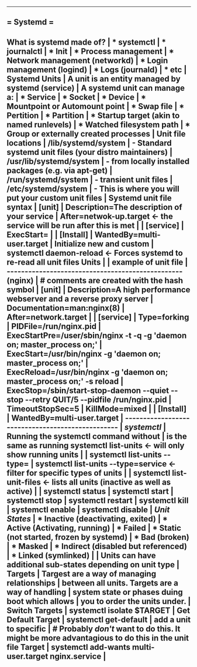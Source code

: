--------------------------------------------------------------------------------
= Systemd =
--------------------------------------------------------------------------------
  What is systemd made of?   | * systemctl
                             | * journalctl
                             | * Init
                             | * Process management
                             | * Network management (networkd)
                             | * Login management (logind)
                             | * Logs (journald)
                             | * etc
                             |
  Systemd Units              | A unit is an entity managed by systemd (service)
                             | A systemd unit can manage a:
                             |   * Service
                             |   * Socket
                             |   * Device
                             |   * Mountpoint or Automount point
                             |   * Swap file
                             |   * Pertition
                             |   * Partition
                             |   * Startup target (akin to named runlevels)
                             |   * Watched filesystem path
                             |   * Group or externally created processes
                             |
  Unit file locations        |
    /lib/systemd/system      | - Standard systemd unit files (your distro maintainers)
                             |
    /usr/lib/systemd/system  | - from locally installed packages (e.g. via apt-get)
                             |
    /run/systemd/system      | - transient unit files
                             |
    /etc/systemd/system      | - This is where you will put your custom unit files
                             |
  Systemd unit file syntax   | [unit]
                             | Description=The description of your service
                             | After=netwok-up.target                           <- the service will be run after this is met
                             |
                             | [service]
                             | ExecStart=<path to the executable>
                             |
                             | [Install]
                             | WantedBy=multi-user.target
                             |
  Initialize new and custom  | **systemctl daemon-reload**                          <- Forces systemd to re-read all unit files
  Units                      |
                             |
  example of unit file       | -------------------------------------------------
  (nginx)                    | # comments are created with the hash symbol
                             | [unit]
                             | Description=A high performance webserver and a reverse proxy server
                             | Documentation=man:nginx(8)
                             | After=network.target
                             |
                             | [service]
                             | Type=forking
                             | PIDFile=/run/nginx.pid
                             | ExecStartPre=/user/sbin/nginx -t -q -g 'daemon on; master_process on;'
                             | ExecStart=/usr/bin/nginx -g 'daemon on; master_process on;'
                             | ExecReload=/usr/bin/nginx -g 'daemon on; master_process on;' -s reload
                             | ExecStop=/sbin/start-stop-daemon --quiet --stop --retry QUIT/5 --pidfile /run/nginx.pid
                             | TimeoutStopSec=5
                             | KillMode=mixed
                             |
                             | [Install]
                             | WantedBy=multi-user.target
                             | -------------------------------------------------
                             |
  *systemctl*                  | Running the systemctl command without
                             | is the same as running systemctl list-units      <- will only show running units
                             |
                             | systemctl list-units --type=<type of unit>
                             | systemctl list-units --type=service              <- filter for specific types of units
                             |
                             | systemctl list-unit-files                        <- lists all units (inactive as well as active)
                             |
                             | systemctl status <unit name>
                             | systemctl start <unit name>
                             | systemctl stop <unit name>
                             | systemctl restart <unit name>
                             | systemctl kill <unit name>
                             | systemctl enable <unit name>
                             | systemctl disable <unit name>
                             |
    *Unit States*              | * Inactive (deactivating, exited)
                             | * Active (Activating, running)
                             | * Failed
                             | * Static (not started, frozen by systemd)
                             | * Bad (broken)
                             | * Masked
                             | * Indirect (disabled but referenced)
                             | * Linked (symlinked)
                             |
                             | Units can have additional sub-states depending on unit type
                             |
  Targets                    | Targest are a way of managing relationships
                             | between all units. Targets are a way of handling
                             | system state or phases duing boot which allows
                             | you to order the units under.
                             |
    Switch Targets           | systemctl isolate $TARGET
                             |
    Get Default Target       | systemctl get-default
                             |
    add a unit to specific   | # Probably *don't* want to do this. It might be more advantagious to do this in the unit file
    Target                   | systemctl add-wants multi-user.target nginx.service
                             |
--------------------------------------------------------------------------------
